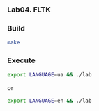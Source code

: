 
### Lab04. FLTK

### Build

```bash
make
```

### Execute

```bash
export LANGUAGE=ua && ./lab
```
or
```bash
export LANGUAGE=en && ./lab
```
